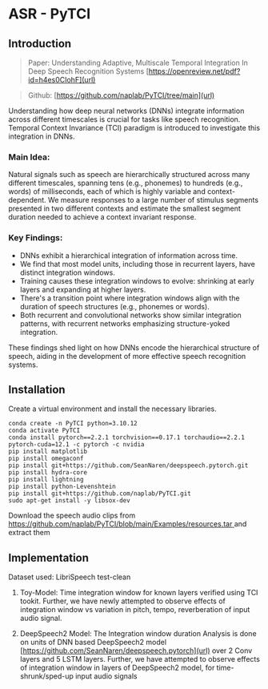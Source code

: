 # ASR - PyTCI
<hline>

## Introduction
<hline>

> Paper: Understanding Adaptive, Multiscale Temporal Integration In Deep Speech Recognition Systems [https://openreview.net/pdf?id=h4es0CIohF](url)

> Github: [https://github.com/naplab/PyTCI/tree/main](url)

Understanding how deep neural networks (DNNs) integrate information across different timescales is crucial for tasks like speech recognition. Temporal Context Invariance (TCI) paradigm is introduced to investigate this integration in DNNs.

### Main Idea:
Natural signals such as speech are hierarchically structured across many different timescales, spanning tens (e.g., phonemes) to hundreds (e.g., words) of milliseconds, each of which is highly variable and context-dependent. We measure responses to a large number of stimulus segments presented in two different contexts and estimate the smallest segment duration needed to achieve a context invariant response.

### Key Findings:

* DNNs exhibit a hierarchical integration of information across time.
* We find that most model units, including those in recurrent layers, have distinct integration windows.
* Training causes these integration windows to evolve: shrinking at early layers and expanding at higher layers.
* There's a transition point where integration windows align with the duration of speech structures (e.g., phonemes or words).
* Both recurrent and convolutional networks show similar integration patterns, with recurrent networks emphasizing structure-yoked integration.

These findings shed light on how DNNs encode the hierarchical structure of speech, aiding in the development of more effective speech recognition systems.

## Installation
<hline>
Create a virtual environment and install the necessary libraries.
  
```
conda create -n PyTCI python=3.10.12
conda activate PyTCI
conda install pytorch==2.2.1 torchvision==0.17.1 torchaudio==2.2.1 pytorch-cuda=12.1 -c pytorch -c nvidia
pip install matplotlib
pip install omegaconf
pip install git+https://github.com/SeanNaren/deepspeech.pytorch.git
pip install hydra-core
pip install lightning
pip install python-Levenshtein
pip install git+https://github.com/naplab/PyTCI.git
sudo apt-get install -y libsox-dev
```

Download the speech audio clips from [https://github.com/naplab/PyTCI/blob/main/Examples/resources.tar
](url) and extract them





## Implementation
<hline>

Dataset used: LibriSpeech test-clean
  
1. Toy-Model: Time integration window for known layers verified using TCI tookit. Further, we have newly attempted to observe effects of integration window vs variation in pitch, tempo, reverberation of input audio signal.
  
2. DeepSpeech2 Model: The Integration window  duration Analysis is done on units of DNN based DeepSpeech2 model [https://github.com/SeanNaren/deepspeech.pytorch](url) over 2 Conv layers and 5 LSTM layers. Further, we have attempted to observe effects of integration window in layers of DeepSpeech2 model, for time-shrunk/sped-up input audio signals


